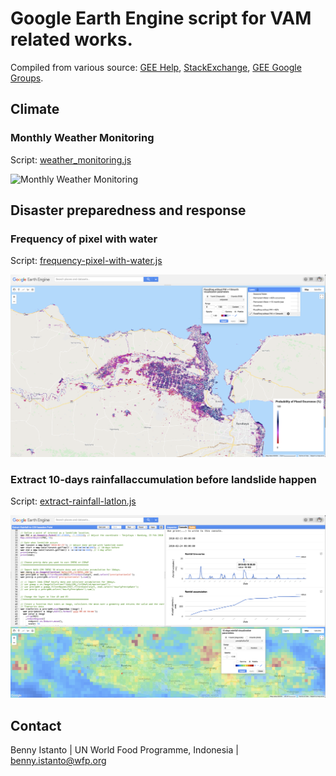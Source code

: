 # Google Earth Engine script for VAM related works. 
Compiled from various source: [GEE Help](https://developers.google.com/earth-engine/), [StackExchange](https://gis.stackexchange.com/questions/tagged/google-earth-engine), [GEE Google Groups](https://groups.google.com/forum/#!forum/google-earth-engine-developers).

## Climate
### Monthly Weather Monitoring
Script: [weather_monitoring.js](https://github.com/wfpidn/GEE/blob/master/script/weather_monitoring.js)

![Monthly Weather Monitoring](/img/mwm.png)

## Disaster preparedness and response
### Frequency of pixel with water
Script: [frequency-pixel-with-water.js](https://github.com/wfpidn/GEE/blob/master/script/frequency-pixel-with-water.js)

![Flood frequency](/img/ff.png)

### Extract 10-days rainfallaccumulation before landslide happen
Script: [extract-rainfall-latlon.js](https://github.com/wfpidn/GEE/blob/master/script/extract-rainfall-latlon.js)

![Rainfall 30min](/img/rain30min.png)


## Contact
Benny Istanto | UN World Food Programme, Indonesia | benny.istanto@wfp.org
